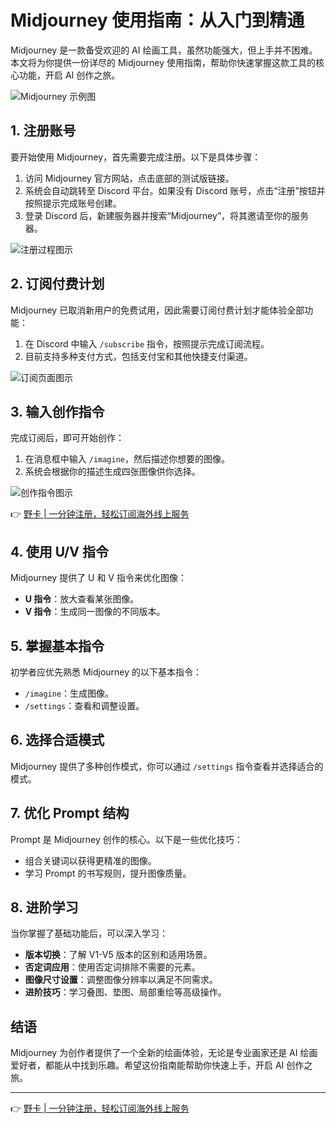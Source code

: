 # Midjourney 使用指南：从入门到精通

Midjourney 是一款备受欢迎的 AI 绘画工具，虽然功能强大，但上手并不困难。本文将为你提供一份详尽的 Midjourney 使用指南，帮助你快速掌握这款工具的核心功能，开启 AI 创作之旅。

![Midjourney 示例图](https://bbtdd.com/wp-content/uploads/img/4337092282.webp@1192w)

## 1. 注册账号
要开始使用 Midjourney，首先需要完成注册。以下是具体步骤：
1. 访问 Midjourney 官方网站，点击底部的测试版链接。
2. 系统会自动跳转至 Discord 平台。如果没有 Discord 账号，点击“注册”按钮并按照提示完成账号创建。
3. 登录 Discord 后，新建服务器并搜索“Midjourney”，将其邀请至你的服务器。

![注册过程图示](https://bbtdd.com/wp-content/uploads/img/1398543106.webp@1192w)

## 2. 订阅付费计划
Midjourney 已取消新用户的免费试用，因此需要订阅付费计划才能体验全部功能：
1. 在 Discord 中输入 `/subscribe` 指令，按照提示完成订阅流程。
2. 目前支持多种支付方式，包括支付宝和其他快捷支付渠道。

![订阅页面图示](https://bbtdd.com/wp-content/uploads/img/089047765658326.webp@1192w)

## 3. 输入创作指令
完成订阅后，即可开始创作：
1. 在消息框中输入 `/imagine`，然后描述你想要的图像。
2. 系统会根据你的描述生成四张图像供你选择。

![创作指令图示](https://bbtdd.com/wp-content/uploads/img/48154552912.webp@1192w)

👉 [野卡 | 一分钟注册，轻松订阅海外线上服务](https://bbtdd.com/yeka)

## 4. 使用 U/V 指令
Midjourney 提供了 U 和 V 指令来优化图像：
- **U 指令**：放大查看某张图像。
- **V 指令**：生成同一图像的不同版本。

## 5. 掌握基本指令
初学者应优先熟悉 Midjourney 的以下基本指令：
- `/imagine`：生成图像。
- `/settings`：查看和调整设置。

## 6. 选择合适模式
Midjourney 提供了多种创作模式，你可以通过 `/settings` 指令查看并选择适合的模式。

## 7. 优化 Prompt 结构
Prompt 是 Midjourney 创作的核心。以下是一些优化技巧：
- 组合关键词以获得更精准的图像。
- 学习 Prompt 的书写规则，提升图像质量。

## 8. 进阶学习
当你掌握了基础功能后，可以深入学习：
- **版本切换**：了解 V1-V5 版本的区别和适用场景。
- **否定词应用**：使用否定词排除不需要的元素。
- **图像尺寸设置**：调整图像分辨率以满足不同需求。
- **进阶技巧**：学习叠图、垫图、局部重绘等高级操作。

## 结语
Midjourney 为创作者提供了一个全新的绘画体验，无论是专业画家还是 AI 绘画爱好者，都能从中找到乐趣。希望这份指南能帮助你快速上手，开启 AI 创作之旅。

---

👉 [野卡 | 一分钟注册，轻松订阅海外线上服务](https://bbtdd.com/yeka)